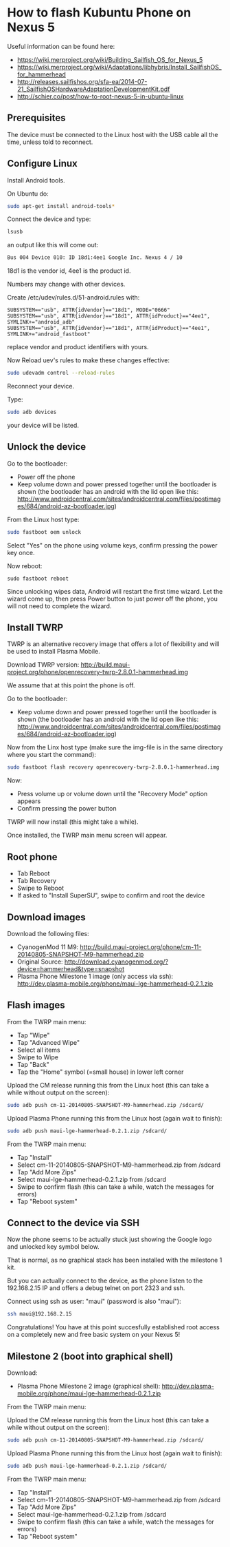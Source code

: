 How to flash Kubuntu Phone on Nexus 5
====================================

Useful information can be found here:

* https://wiki.merproject.org/wiki/Building_Sailfish_OS_for_Nexus_5
* https://wiki.merproject.org/wiki/Adaptations/libhybris/Install_SailfishOS_for_hammerhead
* http://releases.sailfishos.org/sfa-ea/2014-07-21_SailfishOSHardwareAdaptationDevelopmentKit.pdf
* http://schier.co/post/how-to-root-nexus-5-in-ubuntu-linux

## Prerequisites

The device must be connected to the Linux host with the USB cable all the time, unless told to reconnect.

## Configure Linux

Install Android tools.

On Ubuntu do:

```sh
sudo apt-get install android-tools*
```

Connect the device and type:

```sh
lsusb
```

an output like this will come out:

```sh
Bus 004 Device 010: ID 18d1:4ee1 Google Inc. Nexus 4 / 10
```

18d1 is the vendor id, 4ee1 is the product id.

Numbers may change with other devices.

Create /etc/udev/rules.d/51-android.rules with:

```
SUBSYSTEM=="usb", ATTR{idVendor}=="18d1", MODE="0666"
SUBSYSTEM=="usb", ATTR{idVendor}=="18d1", ATTR{idProduct}=="4ee1", SYMLINK+="android_adb"
SUBSYSTEM=="usb", ATTR{idVendor}=="18d1", ATTR{idProduct}=="4ee1", SYMLINK+="android_fastboot"

```
replace vendor and product identifiers with yours.

Now Reload uev's rules to make these changes effective:

```sh
sudo udevadm control --reload-rules
```

Reconnect your device.

Type:

```sh
sudo adb devices
```

your device will be listed.

## Unlock the device

Go to the bootloader:

* Power off the phone
* Keep volume down and power pressed together until the bootloader is shown
  (the bootloader has an android with the lid open like this: http://www.androidcentral.com/sites/androidcentral.com/files/postimages/684/android-az-bootloader.jpg)

From the Linux host type:

```sh
sudo fastboot oem unlock
```

Select "Yes" on the phone using volume keys, confirm pressing the power key once.

Now reboot:

```
sudo fastboot reboot
```

Since unlocking wipes data, Android will restart the first time wizard. Let the wizard come up, then press Power button to just power off the phone, you will not need to complete the wizard.

## Install TWRP

TWRP is an alternative recovery image that offers a lot of flexibility
and will be used to install Plasma Mobile.

Download TWRP version: http://build.maui-project.org/phone/openrecovery-twrp-2.8.0.1-hammerhead.img

We assume that at this point the phone is off.

Go to the bootloader:

* Keep volume down and power pressed together until the bootloader is shown
  (the bootloader has an android with the lid open like this: http://www.androidcentral.com/sites/androidcentral.com/files/postimages/684/android-az-bootloader.jpg)

Now from the Linx host type (make sure the img-file is in the same directory where you start the command):

```sh
sudo fastboot flash recovery openrecovery-twrp-2.8.0.1-hammerhead.img
```

Now:

* Press volume up or volume down until the "Recovery Mode" option appears
* Confirm pressing the power button

TWRP will now install (this might take a while).

Once installed, the TWRP main menu screen will appear.

## Root phone

* Tab Reboot
* Tab Recovery
* Swipe to Reboot
* If asked to "Install SuperSU", swipe to confirm and root the device


## Download images

Download the following files:

* CyanogenMod 11 M9: http://build.maui-project.org/phone/cm-11-20140805-SNAPSHOT-M9-hammerhead.zip
* Original Source: http://download.cyanogenmod.org/?device=hammerhead&type=snapshot
* Plasma Phone Milestone 1 image (only access via ssh): http://dev.plasma-mobile.org/phone/maui-lge-hammerhead-0.2.1.zip


## Flash images

From the TWRP main menu:

* Tap "Wipe"
* Tap "Advanced Wipe"
* Select all items
* Swipe to Wipe
* Tap "Back"
* Tap the "Home" symbol (=small house) in lower left corner

Upload the CM release running this from the Linux host (this can take a while without output on the screen):

```sh
sudo adb push cm-11-20140805-SNAPSHOT-M9-hammerhead.zip /sdcard/
```

Upload Plasma Phone running this from the Linux host (again wait to finish):

```sh
sudo adb push maui-lge-hammerhead-0.2.1.zip /sdcard/
```

From the TWRP main menu:

* Tap "Install"
* Select cm-11-20140805-SNAPSHOT-M9-hammerhead.zip from /sdcard
* Tap "Add More Zips"
* Select maui-lge-hammerhead-0.2.1.zip from /sdcard
* Swipe to confirm flash (this can take a while, watch the messages for errors)
* Tap "Reboot system"

## Connect to the device via SSH

Now the phone seems to be actually stuck just showing the Google logo and unlocked key symbol below.

That is normal, as no graphical stack has been installed with the milestone 1 kit.

But you can actually connect to the device, as the phone listen to the 192.168.2.15 IP and offers a debug telnet on port 2323 and ssh.

Connect using ssh as user: "maui" (password is also "maui"):

```sh
ssh maui@192.168.2.15
```

Congratulations! You have at this point succesfully established root access on a completely new and free basic system on your Nexus 5! 


## Milestone 2 (boot into graphical shell)

Download:

* Plasma Phone Milestone 2 image (graphical shell): http://dev.plasma-mobile.org/phone/maui-lge-hammerhead-0.2.1.zip


From the TWRP main menu:

Upload the CM release running this from the Linux host (this can take a while without output on the screen):

```sh
sudo adb push cm-11-20140805-SNAPSHOT-M9-hammerhead.zip /sdcard/
```

Upload Plasma Phone running this from the Linux host (again wait to finish):

```sh
sudo adb push maui-lge-hammerhead-0.2.1.zip /sdcard/
```

From the TWRP main menu:

* Tap "Install"
* Select cm-11-20140805-SNAPSHOT-M9-hammerhead.zip from /sdcard
* Tap "Add More Zips"
* Select maui-lge-hammerhead-0.2.1.zip from /sdcard
* Swipe to confirm flash (this can take a while, watch the messages for errors)
* Tap "Reboot system"


